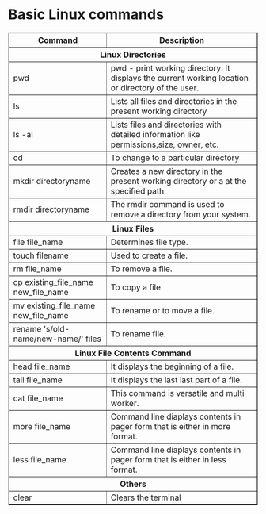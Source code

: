 # Basic Linux commands

<table border="1">
  <thead>
    <tr>
      <th>Command</th>
      <th>Description</th>
    </tr>
  </thead>
  <tbody>
<tr>
  <th colspan="2">Linux Directories</th>
</tr> 
<tr>
  <td>pwd</td>
  <td>pwd - print working directory. It displays the current working location or directory of the user.</td>
</tr> 
<tr>    
  <td>ls</td>
  <td>Lists all files and directories in the present working directory</td>
</tr>
<tr>
  <td>ls -al</td>
  <td>Lists files and directories with detailed information like permissions,size, owner, etc.</td>
</tr>
<tr>
  <td>cd</td>
  <td>To change to a particular directory</td>
</tr>
<tr>
  <td>mkdir directoryname</td>
  <td>Creates a new directory in the present working directory or a at the specified path</td>
</tr>
<tr>
  <td>rmdir directoryname</td>
  <td>The rmdir command is used to remove a directory from your system.</td>
</tr>
    
<tr>
  <th colspan="2">Linux Files</th>
</tr>
<tr>
  <td>file file_name</td>
  <td>Determines file type.</td>
</tr>
<tr>
  <td>touch filename</td>
  <td>Used to create a file.</td>
</tr>
    
<tr>
  <td>rm file_name</td>
  <td>To remove a file.</td>
</tr>
<tr>
  <td>cp existing_file_name new_file_name</td>
  <td>To copy a file</td>
</tr>
<tr>
  <td>mv existing_file_name new_file_name</td>
  <td>To rename or to move a file.</td>
</tr>
<tr>
  <td>rename 's/old-name/new-name/' files</td>
  <td>To rename file. </td>
</tr>    
 
<tr>
  <th colspan="2">Linux File Contents Command</th>
</tr>
<tr>
  <td>head file_name</td>
  <td>It displays the beginning of a file.</td>
</tr>    
<tr>
  <td>tail file_name</td>
  <td>It displays the last last part of a file.</td>
</tr>
<tr>
  <td>cat file_name</td>
  <td>This command is versatile and multi worker.</td>
</tr>        
<tr>
  <td>more file_name</td>
  <td>Command line diaplays contents in pager form that is either in more format.</td>
</tr>         
<tr>
  <td>less file_name</td>
  <td>Command line diaplays contents in pager form that is either in less format.</td>
</tr>   
    
    
    
    
<tr>
  <th colspan="2">Others</th>
</tr>
<tr>
  <td>clear</td>
  <td>Clears the terminal</td>
</tr>
   
    
    
  </tbody>
</table>

